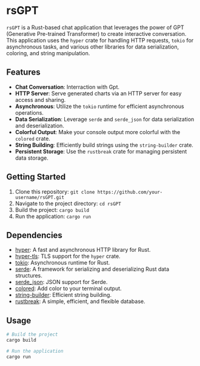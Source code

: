 # rsGPT

`rsGPT` is a Rust-based chat application that leverages the power of GPT (Generative Pre-trained Transformer) to create interactive conversation. This application uses the `hyper` crate for handling HTTP requests, `tokio` for asynchronous tasks, and various other libraries for data serialization, coloring, and string manipulation.

## Features

- **Chat Conversation**: Interraction with Gpt.
- **HTTP Server**: Serve generated charts via an HTTP server for easy access and sharing.
- **Asynchronous**: Utilize the `tokio` runtime for efficient asynchronous operations.
- **Data Serialization**: Leverage `serde` and `serde_json` for data serialization and deserialization.
- **Colorful Output**: Make your console output more colorful with the `colored` crate.
- **String Building**: Efficiently build strings using the `string-builder` crate.
- **Persistent Storage**: Use the `rustbreak` crate for managing persistent data storage.

## Getting Started

1. Clone this repository: `git clone https://github.com/your-username/rsGPT.git`
2. Navigate to the project directory: `cd rsGPT`
3. Build the project: `cargo build`
4. Run the application: `cargo run`

## Dependencies

- [hyper](https://crates.io/crates/hyper): A fast and asynchronous HTTP library for Rust.
- [hyper-tls](https://crates.io/crates/hyper-tls): TLS support for the `hyper` crate.
- [tokio](https://crates.io/crates/tokio): Asynchronous runtime for Rust.
- [serde](https://crates.io/crates/serde): A framework for serializing and deserializing Rust data structures.
- [serde_json](https://crates.io/crates/serde_json): JSON support for Serde.
- [colored](https://crates.io/crates/colored): Add color to your terminal output.
- [string-builder](https://crates.io/crates/string-builder): Efficient string building.
- [rustbreak](https://crates.io/crates/rustbreak): A simple, efficient, and flexible database.

## Usage

```bash
# Build the project
cargo build

# Run the application
cargo run

